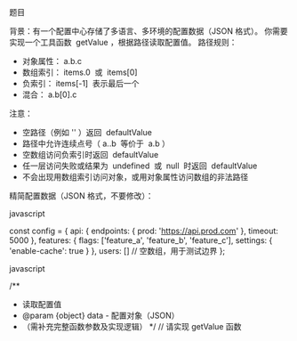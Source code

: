 题目
 
背景：有一个配置中心存储了多语言、多环境的配置数据（JSON 格式）。
你需要实现一个工具函数  getValue ，根据路径读取配置值。
路径规则：
 
- 对象属性： a.b.c 
- 数组索引： items.0  或  items[0] 
- 负索引： items[-1]  表示最后一个
- 混合： a.b[0].c 
 
注意：
 
- 空路径（例如 '' ）返回  defaultValue 
- 路径中允许连续点号（ a..b  等价于  a.b ）
- 空数组访问负索引时返回  defaultValue 
- 任一层访问失败或结果为  undefined  或  null  时返回  defaultValue 
- 不会出现用数组索引访问对象，或用对象属性访问数组的非法路径
 
精简配置数据（JSON 格式，不要修改）：
 
javascript
  
const config = {
  api: {
    endpoints: { prod: 'https://api.prod.com' },
    timeout: 5000
  },
  features: {
    flags: ['feature_a', 'feature_b', 'feature_c'],
    settings: { 'enable-cache': true }
  },
  users: [] // 空数组，用于测试边界
};
 
 
javascript
  
/**
 * 读取配置值
 * @param {object} data - 配置对象（JSON）
 * （需补充完整函数参数及实现逻辑）
 */
// 请实现 getValue 函数